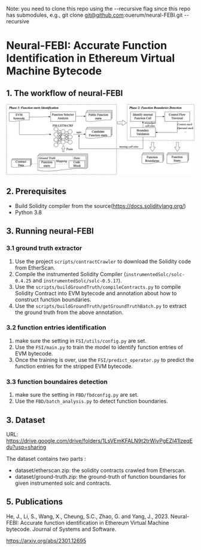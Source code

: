 Note: you need to clone this repo using the --recursive flag since this repo has submodules, e.g., git clone git@github.com:ouerum/neural-FEBI.git --recursive

# Neural-FEBI: Accurate Function Identification in Ethereum Virtual Machine Bytecode


## 1. The workflow of neural-FEBI

![workflow](https://github.com/ouerum/neural-FEBI/blob/master/figures/workflow.png)


## 2. Prerequisites
* Build Solidity compiler from the source(https://docs.soliditylang.org/)
* Python 3.8

## 3. Running neural-FEBI

### 3.1 ground truth extractor

1. Use the project `scripts/contractCrawler` to download the Solidity code from EtherScan.
2. Compile the instrumented Solidity Compiler (`instrumentedSolc/solc-0.4.25` and `instrumentedSolc/solc-0.5.17`). 
3. Use the `scripts/buildGroundTruth/compileContracts.py` to compile Solidity Contract into EVM bytecode and annotation about how to construct function boundaries.
4. Use the `scripts/buildGroundTruth/getGroundTruthBatch.py` to extract the ground truth from the above annotation.

### 3.2 function entries identification

1. make sure the setting in `FSI/utils/config.py` are set.
2. Use the `FSI/main.py` to train the model to identify function entries of EVM bytecode.
3. Once the training is over, use the `FSI/predict_operator.py` to predict the function entries for the stripped EVM bytecode.

### 3.3 function boundaires detection

1. make sure the setting in `FBD/fbdconfig.py` are set.
2. Use the `FBD/batch_analysis.py` to detect function boundaries.



## 3. Dataset

URL: https://drive.google.com/drive/folders/1LsVEmKFALN9t2trWivPgEZI41lzeqEdu?usp=sharing

The dataset contains two parts :

* dataset/etherscan.zip: the solidity contracts crawled from Etherscan. 
* dataset/ground-truth.zip: the ground-truth of function boundaries for given instrumented solc and contracts. 

## 5. Publications
He, J., Li, S., Wang, X., Cheung, S.C., Zhao, G. and Yang, J., 2023. Neural-FEBI: Accurate function identification in Ethereum Virtual Machine bytecode. Journal of Systems and Software.

https://arxiv.org/abs/2301.12695


